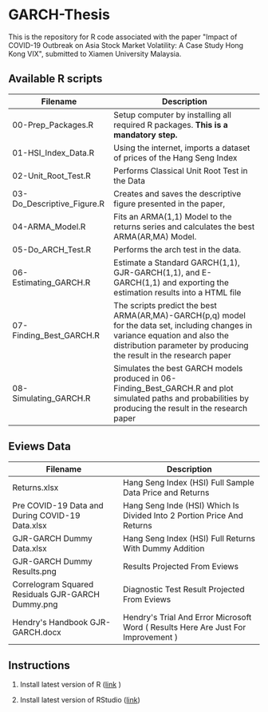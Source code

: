 # GARCH-Thesis

This is the repository for R code associated with the paper "Impact of COVID-19 Outbreak on Asia Stock Market Volatility: A Case Study Hong Kong VIX", submitted to Xiamen University Malaysia.

## Available R scripts

| Filename                              | Description                                                                                        |
|---------------------------------------|----------------------------------------------------------------------------------------------------|
| 00-Prep_Packages.R                    | Setup computer by installing all required R packages. **This is a mandatory step.**                |
| 01-HSI_Index_Data.R                   | Using the internet, imports a dataset of prices of the Hang Seng Index                             |
| 02-Unit_Root_Test.R                   | Performs Classical Unit Root Test in the Data                                                      |
| 03-Do_Descriptive_Figure.R            | Creates and saves the descriptive figure presented in the paper,                                   |
| 04-ARMA_Model.R                       | Fits an ARMA(1,1) Model to the returns series and calculates the best ARMA(AR,MA) Model.                                                                                                                                                                                            |
| 05-Do_ARCH_Test.R                     | Performs the arch test in the data.                                                                |
| 06-Estimating_GARCH.R                 | Estimate a Standard GARCH(1,1), GJR-GARCH(1,1), and E-GARCH(1,1) and exporting the estimation results into a HTML file                                                                                                                                                              |
| 07-Finding_Best_GARCH.R               | The scripts predict the best ARMA(AR,MA)-GARCH(p,q) model for the data set, including changes in variance equation and also the distribution parameter by producing the result in the research paper                                                                         |
| 08-Simulating_GARCH.R                 | Simulates the best GARCH models produced in 06-Finding_Best_GARCH.R and plot simulated paths and probabilities by producing the result in the research paper                                                                                                                        |

## Eviews Data

| Filename                                          | Description                                                                                        |
|---------------------------------------------------|----------------------------------------------------------------------------------------------------|
| Returns.xlsx                                      | Hang Seng Index (HSI) Full Sample Data Price and Returns                                           |
| Pre COVID-19 Data and During COVID-19 Data.xlsx   | Hang Seng Inde (HSI) Which Is Divided Into 2 Portion Price And Returns                             |
| GJR-GARCH Dummy Data.xlsx                         | Hang Seng Index (HSI) Full Returns With Dummy Addition                                             |
| GJR-GARCH Dummy Results.png                       | Results Projected From Eviews                                                                      |
| Correlogram Squared Residuals GJR-GARCH Dummy.png | Diagnostic Test Result Projected From Eviews                                                       |
| Hendry's Handbook GJR-GARCH.docx                  | Hendry's Trial And Error Microsoft Word ( Results Here Are Just For Improvement )                  |

## Instructions

1) Install latest version of R ([link](https://cloud.r-project.org/) )

2) Install latest version of RStudio ([link](https://rstudio.com/products/rstudio/download/))
